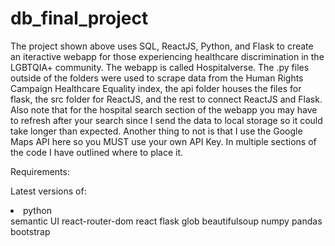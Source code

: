 # db_final_project
The project shown above uses SQL, ReactJS, Python, and Flask to create an iteractive webapp for those experiencing healthcare discrimination in the LGBTQIA+ community. The webapp is 
called Hospitalverse. The .py files outside of the folders were used to scrape data from the Human Rights Campaign  Healthcare Equality index, the api folder houses the files for flask,
the src folder for ReactJS, and the rest to connect ReactJS and Flask. Also note that for the hospital search section of the webapp you may have to refresh after your search since I send the data to local storage so it could take longer than expected. Another thing to not is that I use the Google Maps API here so you MUST use your own API Key. In multiple sections of the code I have outlined where to place it.

Requirements:

Latest versions of:
<li>python</li>
semantic UI
react-router-dom
react
flask
glob
beautifulsoup
numpy
pandas
bootstrap

